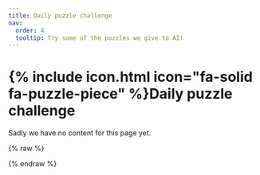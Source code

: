 ```yaml
---
title: Daily puzzle challenge
nav:
  order: 4
  tooltip: Try some of the puzzles we give to AI!
---
```


# {% include icon.html icon="fa-solid fa-puzzle-piece" %}Daily puzzle challenge

Sadly we have no content for this page yet. 

{% raw %}
<!--
{% include section.html %}

{% include search-box.html %}

{% include tags.html tags=site.tags %}

{% include search-info.html %}

{% include list.html data="posts" component="post-excerpt" %}
-->
{% endraw %}
